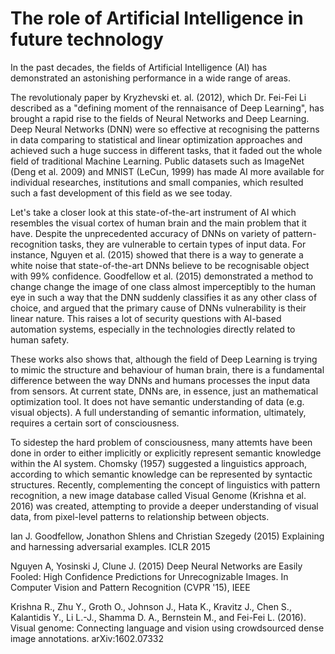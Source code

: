 The role of Artificial Intelligence in future technology
========================================================

In the past decades, the fields of Artificial Intelligence (AI) has demonstrated an astonishing performance in a wide range of areas. 

The revolutionaly paper by Kryzhevski et. al. (2012), which Dr. Fei-Fei Li described as a "defining moment of the rennaisance of Deep Learning", has brought a rapid rise to the fields of Neural Networks and Deep Learning. Deep Neural Networks (DNN) were so effective at recognising the patterns in data comparing to statistical and linear optimization approaches and achieved such a huge success in different tasks, that it faded out the whole field of traditional Machine Learning. Public datasets such as ImageNet (Deng et al. 2009) and MNIST (LeCun, 1999) has made AI more available for individual researches, institutions and small companies, which resulted such a fast development of this field as we see today. 

Let's take a closer look at this state-of-the-art instrument of AI which resembles the visual cortex of human brain and the main problem that it have. Despite the unprecedented accuracy of DNNs on variety of pattern-recognition tasks, they are vulnerable to certain types of input data. For instance, Nguyen et al. (2015) showed that there is a way to generate a white noise that state-of-the-art DNNs believe to be recognisable object with 99% confidence. Goodfellow et al. (2015) demonstrated a method to change change the image of one class almost imperceptibly to the human eye in such a way that the DNN suddenly classifies it as any other class of choice, and argued that the primary cause of DNNs vulnerability is their linear nature. This raises a lot of security questions with AI-based automation systems, especially in the technologies directly related to human safety.

These works also shows that, although the field of Deep Learning is trying to mimic the structure and behaviour of human brain, there is a fundamental difference between the way DNNs and humans processes the input data from sensors. At current state, DNNs are, in essence, just an mathematical optimization tool. It does not have semantic understanding of data (e.g. visual objects). A full understanding of semantic information, ultimately, requires a certain sort of consciousness.

To sidestep the hard problem of consciousness, many attemts have been done in order to either implicitly or explicitly represent semantic knowledge within the AI system. Chomsky (1957) suggested a linguistics approach, according to which semantic knowledge can be represented by syntactic structures. Recently, complementing the concept of linguistics with pattern recognition, a new image database called Visual Genome (Krishna et al. 2016) was created, attempting to provide a deeper understanding of visual data, from pixel-level patterns to relationship between objects.

Ian J. Goodfellow, Jonathon Shlens and Christian Szegedy (2015) Explaining and harnessing adversarial examples. ICLR 2015

Nguyen A, Yosinski J, Clune J. (2015) Deep Neural Networks are Easily Fooled: High Confidence Predictions for Unrecognizable Images. In Computer Vision and Pattern Recognition (CVPR '15), IEEE

Krishna R., Zhu Y., Groth O., Johnson J., Hata K., Kravitz J.,
Chen S., Kalantidis Y., Li L.-J., Shamma D. A., Bernstein M.,
and Fei-Fei L. (2016). Visual genome: Connecting language and vision using crowdsourced dense image annotations. arXiv:1602.07332
